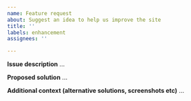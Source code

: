 ```yaml
---
name: Feature request
about: Suggest an idea to help us improve the site
title: ''
labels: enhancement
assignees: ''

---
```


**Issue description**
...

**Proposed solution**
...

**Additional context (alternative solutions, screenshots etc)**
...
